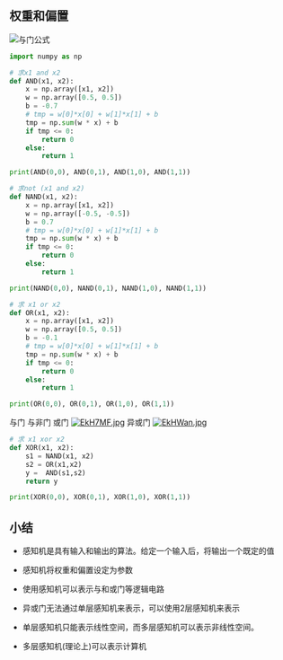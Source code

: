 ## 权重和偏置
![与门公式](https://s2.ax1x.com/2019/04/22/Ek6si9.png)
```python
import numpy as np

# 求x1 and x2
def AND(x1, x2):
    x = np.array([x1, x2])
    w = np.array([0.5, 0.5])
    b = -0.7
    # tmp = w[0]*x[0] + w[1]*x[1] + b
    tmp = np.sum(w * x) + b
    if tmp <= 0:
        return 0
    else:
        return 1

print(AND(0,0), AND(0,1), AND(1,0), AND(1,1))

# 求not (x1 and x2)
def NAND(x1, x2):
    x = np.array([x1, x2])
    w = np.array([-0.5, -0.5])
    b = 0.7
    # tmp = w[0]*x[0] + w[1]*x[1] + b
    tmp = np.sum(w * x) + b
    if tmp <= 0:
        return 0
    else:
        return 1

print(NAND(0,0), NAND(0,1), NAND(1,0), NAND(1,1))

# 求 x1 or x2
def OR(x1, x2):
    x = np.array([x1, x2])
    w = np.array([0.5, 0.5])
    b = -0.1
    # tmp = w[0]*x[0] + w[1]*x[1] + b
    tmp = np.sum(w * x) + b
    if tmp <= 0:
        return 0
    else:
        return 1

print(OR(0,0), OR(0,1), OR(1,0), OR(1,1))
```



与门 与非门 或门
[![EkH7MF.jpg](https://s2.ax1x.com/2019/04/22/EkH7MF.jpg)](https://imgchr.com/i/EkH7MF)
异或门
[![EkHWan.jpg](https://s2.ax1x.com/2019/04/22/EkHWan.jpg)](https://imgchr.com/i/EkHWan)

```python
# 求 x1 xor x2
def XOR(x1, x2):
    s1 = NAND(x1, x2)
    s2 = OR(x1,x2)
    y =  AND(s1,s2)
    return y

print(XOR(0,0), XOR(0,1), XOR(1,0), XOR(1,1))
```


## 小结
- 感知机是具有输入和输出的算法。给定一个输入后，将输出一个既定的值

- 感知机将权重和偏置设定为参数

- 使用感知机可以表示与和或门等逻辑电路

- 异或门无法通过单层感知机来表示，可以使用2层感知机来表示

- 单层感知机只能表示线性空间，而多层感知机可以表示非线性空间。

- 多层感知机(理论上)可以表示计算机
